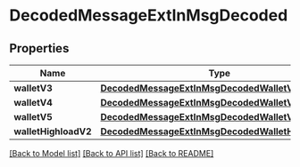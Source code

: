 # DecodedMessageExtInMsgDecoded

## Properties
Name | Type | Description | Notes
------------ | ------------- | ------------- | -------------
**walletV3** | [**DecodedMessageExtInMsgDecodedWalletV3**](DecodedMessageExtInMsgDecodedWalletV3.md) |  | [optional] 
**walletV4** | [**DecodedMessageExtInMsgDecodedWalletV4**](DecodedMessageExtInMsgDecodedWalletV4.md) |  | [optional] 
**walletV5** | [**DecodedMessageExtInMsgDecodedWalletV5**](DecodedMessageExtInMsgDecodedWalletV5.md) |  | [optional] 
**walletHighloadV2** | [**DecodedMessageExtInMsgDecodedWalletHighloadV2**](DecodedMessageExtInMsgDecodedWalletHighloadV2.md) |  | [optional] 

[[Back to Model list]](../README.md#documentation-for-models) [[Back to API list]](../README.md#documentation-for-api-endpoints) [[Back to README]](../README.md)



